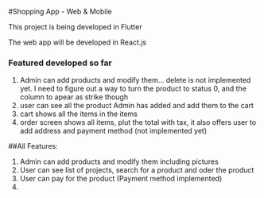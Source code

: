 #Shopping App - Web & Mobile

This project is being developed in Flutter

The web app will be developed in React.js

### Featured developed so far
1. Admin can add products and modify them... delete is not implemented yet. I need to figure out a way to turn the product to status 0, and the column to apear as strike though
2. user can see all the product Admin has added and add them to the cart
3. cart shows all the items in the items
4. order screen shows all items, plut the total with tax, it also offers user to add address and payment method (not implemented yet)

##All Features:
1. Admin can add products and modify them including pictures
2. User can see list of projects, search for a product and oder the product
3. User can pay for the product (Payment method implemented)
4. 




